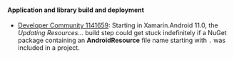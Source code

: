 #### Application and library build and deployment

  * [Developer Community 1141659][0]: Starting in Xamarin.Android
    11.0, the *Updating Resources...* build step could get stuck
    indefinitely if a NuGet package containing an **AndroidResource**
    file name starting with `.` was included in a project.

[0]: https://developercommunity.visualstudio.com/content/problem/1141659/android-build-process-never-stops.html
